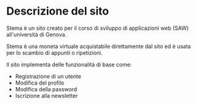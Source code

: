 # Descrizione del sito

Stema è un sito creato per il corso di sviluppo di applicazioni web (SAW) all'università di Genova.

Stema è una moneta virtuale acquistabile direttamente dal sito ed è usata per lo scambio di appunti o ripetizioni.

Il sito implementa delle funzionalità di base come:
- Registrazione di un utente
- Modifica del profilo
- Modifica della password
- Iscrizione alla newsletter
